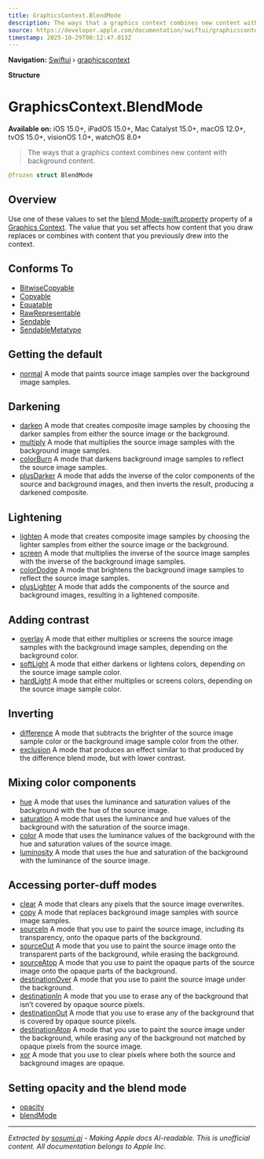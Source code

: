 ```yaml
---
title: GraphicsContext.BlendMode
description: The ways that a graphics context combines new content with background content.
source: https://developer.apple.com/documentation/swiftui/graphicscontext/blendmode-swift.struct
timestamp: 2025-10-29T00:12:47.013Z
---
```


**Navigation:** [Swiftui](/documentation/swiftui) › [graphicscontext](/documentation/swiftui/graphicscontext)

**Structure**

# GraphicsContext.BlendMode

**Available on:** iOS 15.0+, iPadOS 15.0+, Mac Catalyst 15.0+, macOS 12.0+, tvOS 15.0+, visionOS 1.0+, watchOS 8.0+

> The ways that a graphics context combines new content with background content.

```swift
@frozen struct BlendMode
```

## Overview

Use one of these values to set the [blend Mode-swift.property](/documentation/swiftui/graphicscontext/blendmode-swift.property) property of a [Graphics Context](/documentation/swiftui/graphicscontext). The value that you set affects how content that you draw replaces or combines with content that you previously drew into the context.

## Conforms To

- [BitwiseCopyable](/documentation/Swift/BitwiseCopyable)
- [Copyable](/documentation/Swift/Copyable)
- [Equatable](/documentation/Swift/Equatable)
- [RawRepresentable](/documentation/Swift/RawRepresentable)
- [Sendable](/documentation/Swift/Sendable)
- [SendableMetatype](/documentation/Swift/SendableMetatype)

## Getting the default

- [normal](/documentation/swiftui/graphicscontext/blendmode-swift.struct/normal) A mode that paints source image samples over the background image samples.

## Darkening

- [darken](/documentation/swiftui/graphicscontext/blendmode-swift.struct/darken) A mode that creates composite image samples by choosing the darker samples from either the source image or the background.
- [multiply](/documentation/swiftui/graphicscontext/blendmode-swift.struct/multiply) A mode that multiplies the source image samples with the background image samples.
- [colorBurn](/documentation/swiftui/graphicscontext/blendmode-swift.struct/colorburn) A mode that darkens background image samples to reflect the source image samples.
- [plusDarker](/documentation/swiftui/graphicscontext/blendmode-swift.struct/plusdarker) A mode that adds the inverse of the color components of the source and background images, and then inverts the result, producing a darkened composite.

## Lightening

- [lighten](/documentation/swiftui/graphicscontext/blendmode-swift.struct/lighten) A mode that creates composite image samples by choosing the lighter samples from either the source image or the background.
- [screen](/documentation/swiftui/graphicscontext/blendmode-swift.struct/screen) A mode that multiplies the inverse of the source image samples with the inverse of the background image samples.
- [colorDodge](/documentation/swiftui/graphicscontext/blendmode-swift.struct/colordodge) A mode that brightens the background image samples to reflect the source image samples.
- [plusLighter](/documentation/swiftui/graphicscontext/blendmode-swift.struct/pluslighter) A mode that adds the components of the source and background images, resulting in a lightened composite.

## Adding contrast

- [overlay](/documentation/swiftui/graphicscontext/blendmode-swift.struct/overlay) A mode that either multiplies or screens the source image samples with the background image samples, depending on the background color.
- [softLight](/documentation/swiftui/graphicscontext/blendmode-swift.struct/softlight) A mode that either darkens or lightens colors, depending on the source image sample color.
- [hardLight](/documentation/swiftui/graphicscontext/blendmode-swift.struct/hardlight) A mode that either multiplies or screens colors, depending on the source image sample color.

## Inverting

- [difference](/documentation/swiftui/graphicscontext/blendmode-swift.struct/difference) A mode that subtracts the brighter of the source image sample color or the background image sample color from the other.
- [exclusion](/documentation/swiftui/graphicscontext/blendmode-swift.struct/exclusion) A mode that produces an effect similar to that produced by the difference blend mode, but with lower contrast.

## Mixing color components

- [hue](/documentation/swiftui/graphicscontext/blendmode-swift.struct/hue) A mode that uses the luminance and saturation values of the background with the hue of the source image.
- [saturation](/documentation/swiftui/graphicscontext/blendmode-swift.struct/saturation) A mode that uses the luminance and hue values of the background with the saturation of the source image.
- [color](/documentation/swiftui/graphicscontext/blendmode-swift.struct/color) A mode that uses the luminance values of the background with the hue and saturation values of the source image.
- [luminosity](/documentation/swiftui/graphicscontext/blendmode-swift.struct/luminosity) A mode that uses the hue and saturation of the background with the luminance of the source image.

## Accessing porter-duff modes

- [clear](/documentation/swiftui/graphicscontext/blendmode-swift.struct/clear) A mode that clears any pixels that the source image overwrites.
- [copy](/documentation/swiftui/graphicscontext/blendmode-swift.struct/copy) A mode that replaces background image samples with source image samples.
- [sourceIn](/documentation/swiftui/graphicscontext/blendmode-swift.struct/sourcein) A mode that you use to paint the source image, including its transparency, onto the opaque parts of the background.
- [sourceOut](/documentation/swiftui/graphicscontext/blendmode-swift.struct/sourceout) A mode that you use to paint the source image onto the transparent parts of the background, while erasing the background.
- [sourceAtop](/documentation/swiftui/graphicscontext/blendmode-swift.struct/sourceatop) A mode that you use to paint the opaque parts of the source image onto the opaque parts of the background.
- [destinationOver](/documentation/swiftui/graphicscontext/blendmode-swift.struct/destinationover) A mode that you use to paint the source image under the background.
- [destinationIn](/documentation/swiftui/graphicscontext/blendmode-swift.struct/destinationin) A mode that you use to erase any of the background that isn’t covered by opaque source pixels.
- [destinationOut](/documentation/swiftui/graphicscontext/blendmode-swift.struct/destinationout) A mode that you use to erase any of the background that is covered by opaque source pixels.
- [destinationAtop](/documentation/swiftui/graphicscontext/blendmode-swift.struct/destinationatop) A mode that you use to paint the source image under the background, while erasing any of the background not matched by opaque pixels from the source image.
- [xor](/documentation/swiftui/graphicscontext/blendmode-swift.struct/xor) A mode that you use to clear pixels where both the source and background images are opaque.

## Setting opacity and the blend mode

- [opacity](/documentation/swiftui/graphicscontext/opacity)
- [blendMode](/documentation/swiftui/graphicscontext/blendmode-swift.property)

---

*Extracted by [sosumi.ai](https://sosumi.ai) - Making Apple docs AI-readable.*
*This is unofficial content. All documentation belongs to Apple Inc.*
